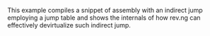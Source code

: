 This example compiles a snippet of assembly with an indirect jump employing a jump table and shows the internals of how rev.ng can effectively devirtualize such indirect jump.
